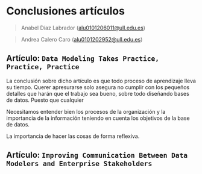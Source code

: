 # Conclusiones artículos
> Anabel Díaz Labrador (alu0101206011@ull.edu.es)

> Andrea Calero Caro (alu0101202952@ull.edu.es)
>
## Artículo: `Data Modeling Takes Practice, Practice, Practice`
La conclusión sobre dicho artículo es que todo proceso de aprendizaje lleva su tiempo. Querer apresurarse solo 
asegura no cumplir con los pequeños detalles que harán que el trabajo sea bueno, sobre todo 
diseñando bases de datos. Puesto que cualquier 


Necesitamos entender bien los procesos de la organización y la importancia de la información teniendo en cuenta los objetivos de la base de datos.

La importancia de hacer las cosas de forma reflexiva. 

## Artículo: `Improving Communication Between Data Modelers and Enterprise Stakeholders`

